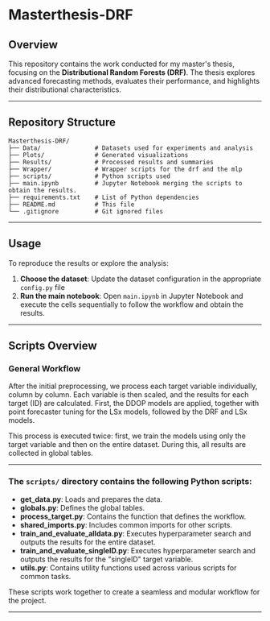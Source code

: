 # Masterthesis-DRF

## Overview
This repository contains the work conducted for my master's thesis, focusing on the **Distributional Random Forests (DRF)**. The thesis explores advanced forecasting methods, evaluates their performance, and highlights their distributional characteristics.

---

## Repository Structure

```plaintext
Masterthesis-DRF/
├── Data/               # Datasets used for experiments and analysis
├── Plots/              # Generated visualizations 
├── Results/            # Processed results and summaries
├── Wrapper/            # Wrapper scripts for the drf and the mlp
├── scripts/            # Python scripts used 
├── main.ipynb          # Jupyter Notebook merging the scripts to obtain the results.
├── requirements.txt    # List of Python dependencies
├── README.md           # This file
└── .gitignore          # Git ignored files
```

---

## Usage

To reproduce the results or explore the analysis:

1. **Choose the dataset**: Update the dataset configuration in the appropriate `config.py` file
2. **Run the main notebook**: Open `main.ipynb` in Jupyter Notebook and execute the cells sequentially to follow the workflow and obtain the results.

---


## Scripts Overview

### General Workflow

After the initial preprocessing, we process each target variable individually, column by column. Each variable is then scaled, and the results for each target (ID) are calculated. First, the DDOP models are applied, together with point forecaster tuning for the LSx models, followed by the DRF and LSx models.

This process is executed twice: first, we train the models using only the target variable and then on the entire dataset. During this, all results are collected in global tables.

---

### The `scripts/` directory contains the following Python scripts:

- **get_data.py**: Loads and prepares the data.
- **globals.py**: Defines the global tables.
- **process_target.py**: Contains the function that defines the workflow.
- **shared_imports.py**: Includes common imports for other scripts.
- **train_and_evaluate_alldata.py**: Executes hyperparameter search and outputs the results for the entire dataset.
- **train_and_evaluate_singleID.py**: Executes hyperparameter search and outputs the results for the "singleID" target variable.
- **utils.py**: Contains utility functions used across various scripts for common tasks.

These scripts work together to create a seamless and modular workflow for the project.

---